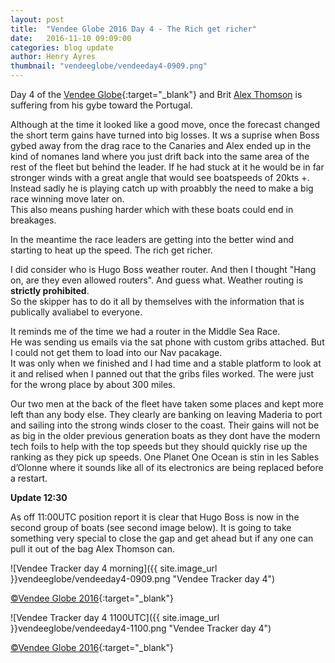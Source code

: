 ```yaml
---
layout: post
title:  "Vendee Globe 2016 Day 4 - The Rich get richer"
date:   2016-11-10 09:09:00
categories: blog update
author: Henry Ayres
thumbnail: "vendeeglobe/vendeeday4-0909.png"
---
```


Day 4 of the [Vendee Globe](http://www.vendeeglobe.org/en){:target="_blank"} and Brit [Alex Thomson](http://www.alexthomsonracing.com/) 
is suffering from his gybe toward the Portugal.

Although at the time it looked like a good move, once the forecast changed the short term gains have turned into big losses.
It ws a suprise when Boss gybed away from the drag race to the Canaries and Alex ended up in the kind of nomanes land where you just drift back into the same area of the rest of the fleet but behind the leader.
If he had stuck at it he would be in far stronger winds with a great angle that would see boatspeeds of 20kts +.  Instead sadly he is playing catch up with proabbly the need to make a big race winning move later on.  
This also means pushing harder which with these boats could end in breakages.
 
In the meantime the race leaders are getting into the better wind and starting to heat up the speed.  The rich get richer.

I did consider who is Hugo Boss weather router.  And then I thought "Hang on, are they even allowed routers". And guess what.  Weather routing is **strictly prohibited**.  
So the skipper has to do it all by themselves with the information that is publically avaliabel to everyone.  

It reminds me of the time we had a router in the Middle Sea Race.  
He was sending us emails via the sat phone with custom gribs attached.  But I could not get them to load into our Nav pacakage.  
It was only when we finished and I had time and a stable platform to look at it and relised when I panned out that the gribs files worked.  The were just for the wrong place by about 300 miles.
  
  

Our two men at the back of the fleet have taken some places and kept more left than any body else.  They clearly are banking on leaving Maderia to port and sailing into the strong winds closer to the coast.
Their gains will not be as big in the older previous generation boats as they dont have the modern tech foils to help with the top speeds but they should quickly rise up the ranking as they pick up speeds.
One Planet One Ocean is stin in les Sables d’Olonne where it sounds like all of its electronics are being replaced before a restart.

**Update 12:30**  

As off 11:00UTC position report it is clear that Hugo Boss is now in the second group of boats (see second image below).  It is going to take something very special to close the gap and get ahead but if any one can pull it out of the bag Alex Thomson can. 

![Vendee Tracker day 4 morning]({{ site.image_url }}vendeeglobe/vendeeday4-0909.png "Vendee Tracker day 4")

[&copy;Vendee Globe 2016](http://tracking2016.vendeeglobe.org/hp5ip0/){:target="_blank"}

![Vendee Tracker day 4 1100UTC]({{ site.image_url }}vendeeglobe/vendeeday4-1100.png "Vendee Tracker day 4")

[&copy;Vendee Globe 2016](http://tracking2016.vendeeglobe.org/hp5ip0/){:target="_blank"}


